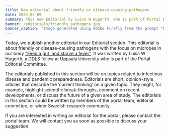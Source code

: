 ```yaml
---
title: New editorial about friendly or disease-causing pathogens
date: 2024-02-09
summary: This new Editorial by Luisa W Hugerth, who is part of Portal Editorial Committee about friendly or disease-causing pathogens, focuses on the microbes in our body.
banner: /editorials/friendly_pathogens.jpg
banner_caption: 'Image generated using Adobe Firefly from the prompt "Friendly microorganisms that helps us digest food".'
---
```


Today, we publish another editorial in our Editorial section. This editorial is about friendly or disease-causing pathogens with the focus on microbes in our body  ["Feed a gut, and starve a fever"](/editorials/friendly_deadly_pathogens). It was written by Luisa W Hugerth, a DDLS fellow at Uppsala University who is part of the Portal Editorial Committee.

The editorials published in this section will be on topics related to infectious disease and pandemic preparedness. Editorials are short, opinion-style articles that describe the ‘current thinking’ on a given topic. They might, for example, highlight scientific break-throughs, comment on recent developments, or discuss the future of a given area of study. The editorials in this section could be written by members of the portal team, editorial committee, or wider Swedish research community.

If you are interested in writing an editorial for the portal, please contact the portal team. We will contact you as soon as possible to discuss your suggestion.
